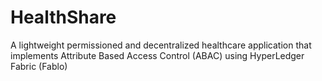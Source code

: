 # HealthShare
A lightweight permissioned and decentralized healthcare application that implements Attribute Based Access Control (ABAC) using HyperLedger Fabric (Fablo)
